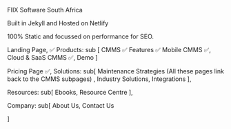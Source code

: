 FIIX Software South Africa

Built in Jekyll and Hosted on Netlify

100% Static and focussed on performance for SEO.



Landing Page, ✅
Products: sub [
CMMS  ✅
Features  ✅
Mobile CMMS  ✅,
Cloud & SaaS CMMS  ✅,
Demo
]


Pricing Page  ✅,
Solutions: sub[
Maintenance Strategies (All these pages link back to the CMMS subpages) ,
Industry Solutions,
Integrations
],


Resources: sub[
Ebooks,
Resource Centre
],

Company: sub[
About Us,
Contact Us

]

